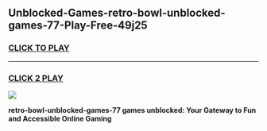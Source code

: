 
## Unblocked-Games-retro-bowl-unblocked-games-77-Play-Free-49j25
<h3>
<a href="https://premium76.site?title=retro-bowl-unblocked-games-77&ref=24M">CLICK TO PLAY</a></h3>
<hr>

<h3>
<a href="https://premium76.site?title=retro-bowl-unblocked-games-77&ref=24M">CLICK 2 PLAY</a>
  
</h3>

<a href="https://premium76.site?title=retro-bowl-unblocked-games-77&ref=24M"><img src="https://clearcache.store/games.png"></a>


**retro-bowl-unblocked-games-77 games unblocked: Your Gateway to Fun and Accessible Online Gaming**
